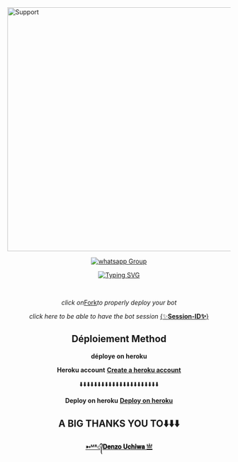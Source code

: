 <img alt=Support height="550" src="https://i.imgur.com/0OyXEkR.jpeg"> 
 
<p align="center">
 <a href="https://chat.whatsapp.com/JFNXyoRTf4t6e9GTaM2Oe6" target="_blank">
    <img alt="whatsapp Group" src="https://img.shields.io/badge/ Whatsapp Support Group -25D366?style=for-the-badge&logo=whatsapp&logoColor=white" />
  </a>
</p>
</details>


 <div align="center">
<a href="https://git.io/typing-svg"><img src="https://readme-typing-svg.demolab.com?font=Black+Ops+One&size=50&pause=1000&color=1BBFDAFF&center=true&width=910&height=100&lines=I'am+Smith-MD;MULTI+DEVICE+WHATSAPP+BOT;CREATED+BY+DENZO+UCHIWA;PUBLIC+BOT;TEAM DENZO UCHIWA." alt="Typing SVG" /></a>
  </p>
  <br>


 *click on*[Fork](https://github.com/pierrette444/Smith-MD/fork)*to properly deploy your bot*  <br>
  



 *click here to be able to have the bot session*
 [{✨**Session-ID✨**}](https://replit.com/@murnoire/Zuk?v=1) <br>
 

## Déploiement Method

**déploye on heroku**

  **Heroku account**  [**Create a heroku account**](https://id.heroku.com/login)

  
  ⬇️⬇️⬇️⬇️⬇️⬇️⬇️⬇️⬇️⬇️⬇️⬇️⬇️⬇️⬇️⬇️⬇️⬇️⬇️⬇️⬇️⬇️
  
  **Deploy on heroku** [**Deploy on heroku**](https://dashboard.heroku.com/new?template=https://github.com/pierrette444/Smith-MD) 

## A BIG THANKS YOU TO⬇️⬇️⬇️
  
  [**➳ᴹᴿ᭄𝐃𝐞𝐧𝐳𝐨 𝐔𝐜𝐡𝐢𝐰𝐚 亗**](https://github.com/Denzo-MD)

 
